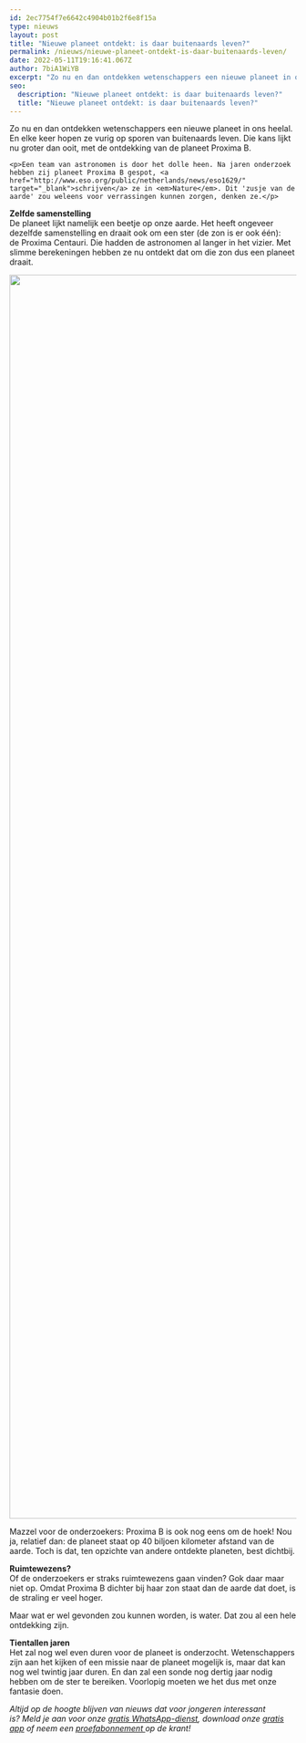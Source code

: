 ```yaml
---
id: 2ec7754f7e6642c4904b01b2f6e8f15a
type: nieuws
layout: post
title: "Nieuwe planeet ontdekt: is daar buitenaards leven?"
permalink: /nieuws/nieuwe-planeet-ontdekt-is-daar-buitenaards-leven/
date: 2022-05-11T19:16:41.067Z
author: 7biA1WiYB
excerpt: "Zo nu en dan ontdekken wetenschappers een nieuwe planeet in ons heelal. En elke keer hopen ze vurig op sporen van buitenaards leven. Die kans lijkt nu groter dan ooit, met de ontdekking van de planeet Proxima B.   "
seo:
  description: "Nieuwe planeet ontdekt: is daar buitenaards leven?"
  title: "Nieuwe planeet ontdekt: is daar buitenaards leven?"
---
```

Zo nu en dan ontdekken wetenschappers een nieuwe planeet in ons heelal. En elke keer hopen ze vurig op sporen van buitenaards leven. Die kans lijkt nu groter dan ooit, met de ontdekking van de planeet Proxima B.   

    <p>Een team van astronomen is door het dolle heen. Na jaren onderzoek hebben zij planeet Proxima B gespot, <a href="http://www.eso.org/public/netherlands/news/eso1629/" target="_blank">schrijven</a> ze in <em>Nature</em>. Dit 'zusje van de aarde' zou weleens voor verrassingen kunnen zorgen, denken ze.</p>
<p><strong>Zelfde samenstelling</strong><br>De planeet lijkt namelijk een beetje op onze aarde. Het heeft ongeveer dezelfde samenstelling en draait ook om een ster (de zon is er ook één): de Proxima Centauri. Die hadden de astronomen al langer in het vizier. Met slimme berekeningen hebben ze nu ontdekt dat om die zon dus een planeet draait.</p>
<p><div class="media media-element-container media-default"><div id="file-21375" class="file file-image file-image-jpeg">

        
  
  <div class="content">
    <img title="Beeld: AFP" height="2181" width="3984" class="media-element file-default" src="https://7dagen.netlify.app/sites/default/files/ANP-47206647.jpg" alt="">  </div>

  
</div>
</div>
<p>Mazzel voor de onderzoekers: Proxima B is ook nog eens om de hoek! Nou ja, relatief dan: de planeet staat op 40 biljoen kilometer afstand van de aarde. Toch is dat, ten opzichte van andere ontdekte planeten, best dichtbij.</p>
<p><strong>Ruimtewezens?</strong><br>Of de onderzoekers er straks ruimtewezens gaan vinden? Gok daar maar niet op. Omdat Proxima B dichter bij haar zon staat dan de aarde dat doet, is de straling er veel hoger. </p>
<p>Maar wat er wel gevonden zou kunnen worden, is water. Dat zou al een hele ontdekking zijn.</p>
<p><strong>Tientallen jaren</strong><br>Het zal nog wel even duren voor de planeet is onderzocht. Wetenschappers zijn aan het kijken of een missie naar de planeet mogelijk is, maar dat kan nog wel twintig jaar duren. En dan zal een sonde nog dertig jaar nodig hebben om de ster te bereiken. Voorlopig moeten we het dus met onze fantasie doen.</p>
<p><em>Altijd op de hoogte blijven van nieuws dat voor jongeren interessant is? Meld je aan voor onze <a href="https://7dagen.netlify.app/whatsapp">gratis WhatsApp-dienst</a>, download onze <a href="https://7dagen.netlify.app/app">gratis app</a> of neem een <a href="https://abonneren.sevendays.nl/abonneren/abonnementen/ae/artikel">proefabonnement </a>op de krant!</em></p>  
